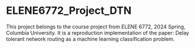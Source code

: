 # ELENE6772_Project_DTN
This project belongs to the course project from ELENE 6772, 2024 Spring, Columbia University. It is a reproduction implementation of the paper: Delay tolerant network routing as a machine learning classification problem.
